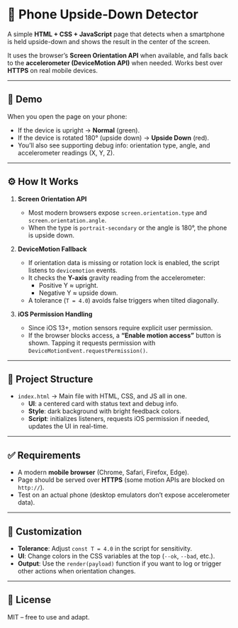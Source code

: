 # 📱 Phone Upside-Down Detector

A simple **HTML + CSS + JavaScript** page that detects when a smartphone is held upside-down and shows the result in the center of the screen.

It uses the browser’s **Screen Orientation API** when available, and falls back to the **accelerometer (DeviceMotion API)** when needed. Works best over **HTTPS** on real mobile devices.

---

## 🚀 Demo

When you open the page on your phone:

- If the device is upright → **Normal** (green).
- If the device is rotated 180° (upside down) → **Upside Down** (red).
- You’ll also see supporting debug info: orientation type, angle, and accelerometer readings (X, Y, Z).

---

## ⚙️ How It Works

1. **Screen Orientation API**
   - Most modern browsers expose `screen.orientation.type` and `screen.orientation.angle`.
   - When the type is `portrait-secondary` or the angle is 180°, the phone is upside down.

2. **DeviceMotion Fallback**
   - If orientation data is missing or rotation lock is enabled, the script listens to `devicemotion` events.
   - It checks the **Y-axis** gravity reading from the accelerometer:
     - Positive Y ≈ upright.
     - Negative Y ≈ upside down.
   - A tolerance (`T = 4.0`) avoids false triggers when tilted diagonally.

3. **iOS Permission Handling**
   - Since iOS 13+, motion sensors require explicit user permission.
   - If the browser blocks access, a **“Enable motion access”** button is shown. Tapping it requests permission with `DeviceMotionEvent.requestPermission()`.

---

## 📂 Project Structure

- `index.html` → Main file with HTML, CSS, and JS all in one.
  - **UI**: a centered card with status text and debug info.
  - **Style**: dark background with bright feedback colors.
  - **Script**: initializes listeners, requests iOS permission if needed, updates the UI in real-time.

---

## ✅ Requirements

- A modern **mobile browser** (Chrome, Safari, Firefox, Edge).
- Page should be served over **HTTPS** (some motion APIs are blocked on `http://`).
- Test on an actual phone (desktop emulators don’t expose accelerometer data).

---

## 🔧 Customization

- **Tolerance**: Adjust `const T = 4.0` in the script for sensitivity.
- **UI**: Change colors in the CSS variables at the top (`--ok`, `--bad`, etc.).
- **Output**: Use the `render(payload)` function if you want to log or trigger other actions when orientation changes.

---

## 📜 License

MIT – free to use and adapt.
